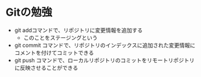 # Gitの勉強

- git addコマンドで、リポジトリに変更情報を追加する
    - このことをステージングという
- git commit コマンドで、リポジトリのインデックスに追加された変更情報にコメントを付けてコミットできる
- git push コマンドで、ローカルリポジトリのコミットをリモートリポジトリに反映させることができる